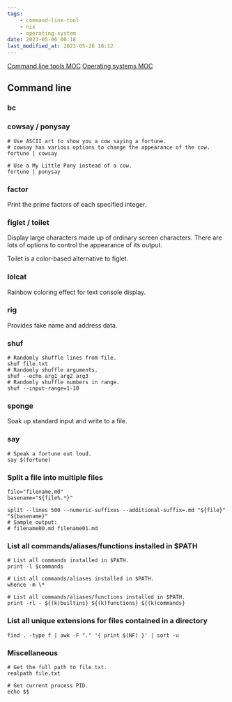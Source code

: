 ```yaml
---
tags:
    - command-line-tool
    - nix
    - operating-system
date: 2023-05-06 00:18
last_modified_at: 2023-05-26 18:12
---
```


[Command line tools MOC](Command%20line%20tools%20MOC.md)
[Operating systems MOC](Operating%20systems%20MOC.md)

## Command line

### bc



### cowsay / ponysay

```shell
# Use ASCII art to show you a cow saying a fortune.
# cowsay has various options to change the appearance of the cow.
fortune | cowsay

# Use a My Little Pony instead of a cow.
fortune | ponysay
```

### factor

Print the prime factors of each specified integer.

### figlet / toilet

Display large characters made up of ordinary screen characters. There are lots of options to control the appearance of its output.

Toilet is a color-based alternative to figlet.

### lolcat

Rainbow coloring effect for text console display.

### rig

Provides fake name and address data.

### shuf

```shell
# Randomly shuffle lines from file.
shuf file.txt
# Randomly shuffle arguments.
shuf --echo arg1 arg2 arg3
# Randomly shuffle numbers in range.
shuf --input-range=1-10
```

### sponge

Soak up standard input and write to a file.

### say

```shell
# Speak a fortune out loud.
say $(fortune)
```

### Split a file into multiple files

```shell
file="filename.md"
basename="${file%.*}"

split --lines 500 --numeric-suffixes --additional-suffix=.md "${file}" "${basename}"
# Sample output:
# filename00.md filename01.md
```

### List all commands/aliases/functions installed in $PATH

```shell
# List all commands installed in $PATH.
print -l $commands

# List all commands/aliases installed in $PATH.
whence -m \*

# List all commands/aliases/functions installed in $PATH.
print -rl - ${(k)builtins} ${(k)functions} ${(k)commands}
```

### List all unique extensions for files contained in a directory

```shell
find . -type f | awk -F "." '{ print $(NF) }' | sort -u
```

### Miscellaneous

```shell
# Get the full path to file.txt.
realpath file.txt

# Get current process PID.
echo $$
```
